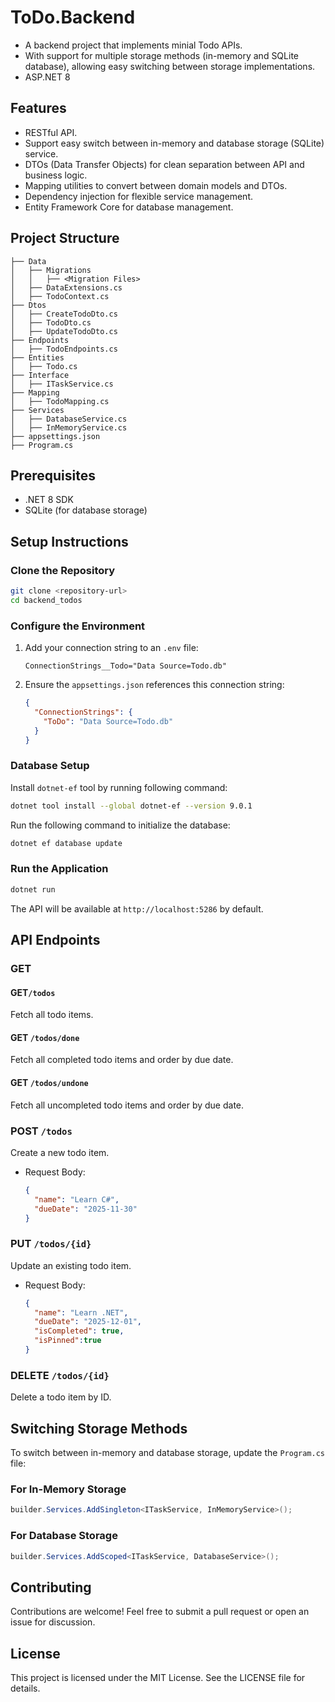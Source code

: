 # ToDo.Backend
- A backend project that implements minial Todo APIs.
- With support for multiple storage methods (in-memory and SQLite database), allowing easy switching between storage implementations.
- ASP.NET 8 

## Features
- RESTful API.
- Support easy switch between in-memory and database storage (SQLite) service.
- DTOs (Data Transfer Objects) for clean separation between API and business logic.
- Mapping utilities to convert between domain models and DTOs.
- Dependency injection for flexible service management.
- Entity Framework Core for database management.

## Project Structure
```plaintext
├── Data
│   ├── Migrations
│   │   ├── <Migration Files>
│   ├── DataExtensions.cs
│   ├── TodoContext.cs
├── Dtos
│   ├── CreateTodoDto.cs
│   ├── TodoDto.cs
│   ├── UpdateTodoDto.cs
├── Endpoints
│   ├── TodoEndpoints.cs
├── Entities
│   ├── Todo.cs
├── Interface
│   ├── ITaskService.cs
├── Mapping
│   ├── TodoMapping.cs
├── Services
│   ├── DatabaseService.cs
│   ├── InMemoryService.cs
├── appsettings.json
├── Program.cs
```

## Prerequisites
- .NET 8 SDK
- SQLite (for database storage)

## Setup Instructions

### Clone the Repository
```bash
git clone <repository-url>
cd backend_todos
```

### Configure the Environment
1. Add your connection string to an `.env` file:
   ```env
   ConnectionStrings__Todo="Data Source=Todo.db"
   ```

2. Ensure the `appsettings.json` references this connection string:
   ```json
   {
     "ConnectionStrings": {
       "ToDo": "Data Source=Todo.db"
     }
   }
   ```

### Database Setup
Install `dotnet-ef` tool by running following command:
```bash
dotnet tool install --global dotnet-ef --version 9.0.1
```
Run the following command to initialize the database:
```bash
dotnet ef database update
```

### Run the Application
```bash
dotnet run
```
The API will be available at `http://localhost:5286` by default.

## API Endpoints

### GET 
#### GET`/todos`
Fetch all todo items.
#### GET `/todos/done`
Fetch all completed todo items and order by due date.
#### GET `/todos/undone`
Fetch all uncompleted todo items and order by due date.

### POST `/todos`
Create a new todo item.
- Request Body:
  ```json
  {
    "name": "Learn C#",
    "dueDate": "2025-11-30"
  }
  ```

### PUT `/todos/{id}`
Update an existing todo item.
- Request Body:
  ```json
  {
    "name": "Learn .NET",
    "dueDate": "2025-12-01",
    "isCompleted": true,
    "isPinned":true
  }
  ```

### DELETE `/todos/{id}`
Delete a todo item by ID.

## Switching Storage Methods
To switch between in-memory and database storage, update the `Program.cs` file:

### For In-Memory Storage
```csharp
builder.Services.AddSingleton<ITaskService, InMemoryService>();
```

### For Database Storage
```csharp
builder.Services.AddScoped<ITaskService, DatabaseService>();
```

## Contributing
Contributions are welcome! Feel free to submit a pull request or open an issue for discussion.

## License
This project is licensed under the MIT License. See the LICENSE file for details.



